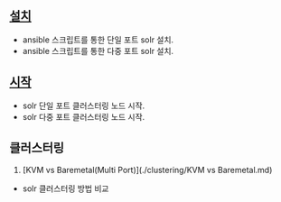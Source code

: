 ## [설치](./ansible_install/readme.md)
- ansible 스크립트를 통한 단일 포트 solr 설치.
- ansible 스크립트를 통한 다중 포트 solr 설치.

## [시작](start.md)
- solr 단일 포트 클러스터링 노드 시작.
- solr 다중 포트 클러스터링 노드 시작.

## 클러스터링
1) [KVM vs Baremetal(Multi Port)](./clustering/KVM vs Baremetal.md)
- solr 클러스터링 방법 비교






